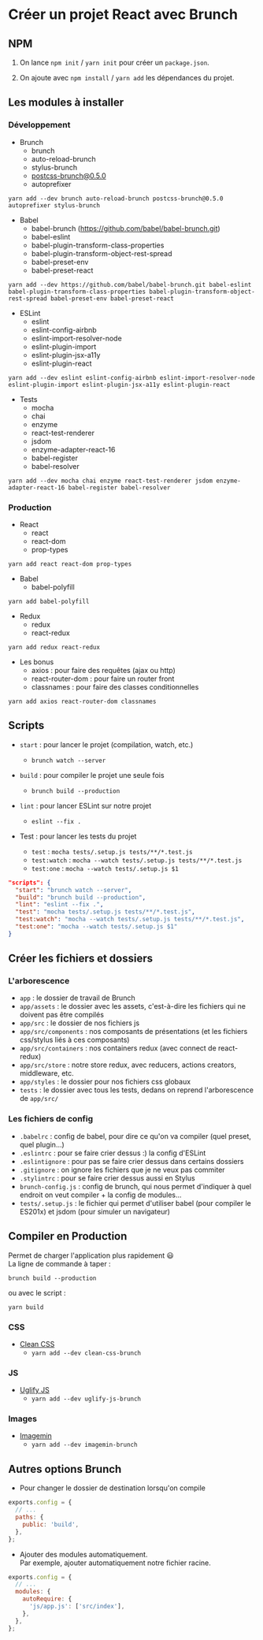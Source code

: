 # Créer un projet React avec Brunch

## NPM

1. On lance `npm init` / `yarn init` pour créer un `package.json`.

2. On ajoute avec `npm install` / `yarn add` les dépendances du projet.


## Les modules à installer

### Développement

* Brunch
  + brunch
  + auto-reload-brunch
  + stylus-brunch
  + postcss-brunch@0.5.0
  + autoprefixer

```
yarn add --dev brunch auto-reload-brunch postcss-brunch@0.5.0 autoprefixer stylus-brunch
```

* Babel
  + babel-brunch (https://github.com/babel/babel-brunch.git)
  + babel-eslint
  + babel-plugin-transform-class-properties
  + babel-plugin-transform-object-rest-spread
  + babel-preset-env
  + babel-preset-react

```
yarn add --dev https://github.com/babel/babel-brunch.git babel-eslint babel-plugin-transform-class-properties babel-plugin-transform-object-rest-spread babel-preset-env babel-preset-react
```

* ESLint
  + eslint
  + eslint-config-airbnb
  + eslint-import-resolver-node
  + eslint-plugin-import
  + eslint-plugin-jsx-a11y
  + eslint-plugin-react

```
yarn add --dev eslint eslint-config-airbnb eslint-import-resolver-node eslint-plugin-import eslint-plugin-jsx-a11y eslint-plugin-react
```

* Tests
  + mocha
  + chai
  + enzyme
  + react-test-renderer
  + jsdom
  + enzyme-adapter-react-16
  + babel-register
  + babel-resolver

```
yarn add --dev mocha chai enzyme react-test-renderer jsdom enzyme-adapter-react-16 babel-register babel-resolver
```


### Production

* React
  + react
  + react-dom
  + prop-types

```
yarn add react react-dom prop-types
```

* Babel
  + babel-polyfill

```
yarn add babel-polyfill
```

* Redux
  + redux
  + react-redux

```
yarn add redux react-redux
```

* Les bonus
  + axios : pour faire des requêtes (ajax ou http)
  + react-router-dom : pour faire un router front
  + classnames : pour faire des classes conditionnelles

```
yarn add axios react-router-dom classnames
```


## Scripts

* `start` : pour lancer le projet (compilation, watch, etc.)
  + `brunch watch --server`

* `build` : pour compiler le projet une seule fois
  + `brunch build --production`

* `lint` : pour lancer ESLint sur notre projet
  + `eslint --fix .`

* Test : pour lancer les tests du projet
  + `test` : `mocha tests/.setup.js tests/**/*.test.js`
  + `test:watch` : `mocha --watch tests/.setup.js tests/**/*.test.js`
  + `test:one` : `mocha --watch tests/.setup.js $1`

```json
"scripts": {
  "start": "brunch watch --server",
  "build": "brunch build --production",
  "lint": "eslint --fix .",
  "test": "mocha tests/.setup.js tests/**/*.test.js",
  "test:watch": "mocha --watch tests/.setup.js tests/**/*.test.js",
  "test:one": "mocha --watch tests/.setup.js $1"
}
```

## Créer les fichiers et dossiers

### L'arborescence

* `app` : le dossier de travail de Brunch
* `app/assets` : le dossier avec les assets, c'est-à-dire les fichiers qui ne doivent pas être compilés
* `app/src` : le dossier de nos fichiers js
* `app/src/components` : nos composants de présentations (et les fichiers css/stylus liés à ces composants)
* `app/src/containers` : nos containers redux (avec connect de react-redux)
* `app/src/store` : notre store redux, avec reducers, actions creators, middleware, etc.
* `app/styles` : le dossier pour nos fichiers css globaux
* `tests` : le dossier avec tous les tests, dedans on reprend l'arborescence de `app/src/`

### Les fichiers de config

* `.babelrc` : config de babel, pour dire ce qu'on va compiler (quel preset, quel plugin…)
* `.eslintrc` : pour se faire crier dessus :) la config d'ESLint
* `.eslintignore` : pour pas se faire crier dessus dans certains dossiers
* `.gitignore` : on ignore les fichiers que je ne veux pas commiter
* `.stylintrc` : pour se faire crier dessus aussi en Stylus
* `brunch-config.js` : config de brunch, qui nous permet d'indiquer à quel endroit on veut compiler + la config de modules…
* `tests/.setup.js` : le fichier qui permet d'utiliser babel (pour compiler le ES201x) et jsdom (pour simuler un navigateur)


## Compiler en Production

Permet de charger l'application plus rapidement :smiley:  
La ligne de commande à taper :

```
brunch build --production
```

ou avec le script :

```
yarn build
```

### CSS

* [Clean CSS](https://github.com/jakubpawlowicz/clean-css)
  + `yarn add --dev clean-css-brunch`


### JS

* [Uglify JS](https://github.com/mishoo/UglifyJS2)
  + `yarn add --dev uglify-js-brunch`


### Images

* [Imagemin](https://github.com/imagemin/imagemin)
  + `yarn add --dev imagemin-brunch`


## Autres options Brunch

* Pour changer le dossier de destination lorsqu'on compile

```js
exports.config = {
  // ...
  paths: {
    public: 'build',
  },
};
```

* Ajouter des modules automatiquement.  
Par exemple, ajouter automatiquement notre fichier racine.

```js
exports.config = {
  // ...
  modules: {
    autoRequire: {
      'js/app.js': ['src/index'],
    },
  },
};
```
